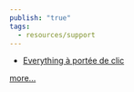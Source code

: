 ```yaml
---
publish: "true"
tags:
  - resources/support
---
```

* [Everything à portée de clic](Everything%20à%20portée%20de%20clic.md) 




[more...](More.md)


